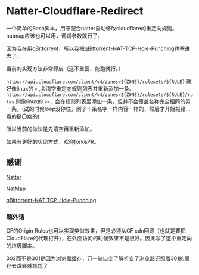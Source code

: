# Natter-Cloudflare-Redirect

一个简单的Bash脚本，用来配合natter自动修改cloudflare的重定向规则。
natmap应该也可以用，调调参数就行了。

因为我在用qBittorrent，所以我把[qBittorrent-NAT-TCP-Hole-Punching](https://github.com/Mythologyli/qBittorrent-NAT-TCP-Hole-Punching)也塞进去了。

当前的实现方法非常绿皮（这不重要，能跑就行。）

`https://api.cloudflare.com/client/v4/zones/${ZONE}/rulesets/${RULE}` 就好像linux的 `>` ,会清空重定向规则列表并重新添加一条。
`https://api.cloudflare.com/client/v4/zones/${ZONE}/rulesets/${RULE}/rules` 则像linux的 `>>`，会在规则列表里添加一条，但并不会覆盖名称完全相同的另一条。(试的时候loop没停住，刷了十条名字一样内容一样的，然后才开始报错...看的挺〇疼的)

所以当前的做法是先清空再重新添加。

如果有更好的实现方式，欢迎fork&PR。

## 感谢 
[Natter](https://github.com/MikeWang000000/Natter)

[NatMap](https://github.com/heiher/natmap)

[qBittorrent-NAT-TCP-Hole-Punching](https://github.com/Mythologyli/qBittorrent-NAT-TCP-Hole-Punching)


### 题外话
CF的Origin Rules也可以实现类似效果，但是必须从CF cdn回源（也就是要把CloudFlare的代理打开），在外面访问的时候效果不是很好。因此写了这个重定向的~~垃圾~~脚本。

302而不是301是因为浏览器缓存，万一端口变了解析变了浏览器还照着301的缓存去跳转就尴尬了
